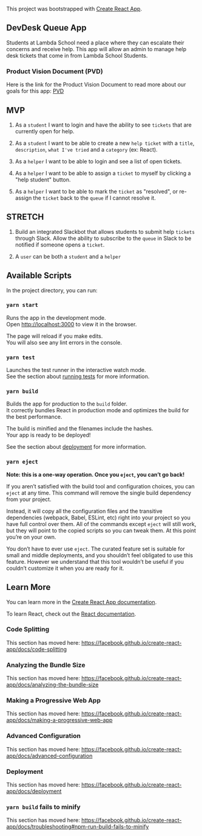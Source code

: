 This project was bootstrapped with [Create React App](https://github.com/facebook/create-react-app).

## DevDesk Queue App
Students at Lambda School need a place where they can escalate their concerns and receive help. This app will allow an admin to manage help desk tickets that come in from Lambda School Students.

### Product Vision Document (PVD)
Here is the link for the Product Vision Document to read more about our goals for this app: [PVD](https://docs.google.com/document/d/1krugO1IBcXsC9sUGfoRJifWSltto1Vq4ZzcJBieuRtc/edit#)

## MVP
1. As a `student` I want to login and have the ability to see `tickets` that are currently open for help.

2. As a `student` I want to be able to create a new `help ticket` with a `title`, `description`, `what I've tried` and a `category` (ex: React).

3. As a `helper` I want to be able to login and see a list of open tickets. 

4. As a `helper` I want to be able to assign a `ticket` to myself by clicking a "help student" button.

4. As a `helper` I want to be able to mark the `ticket` as "resolved", or re-assign the `ticket` back to the `queue` if I cannot resolve it.


## STRETCH
1. Build an integrated Slackbot that allows students to submit help `tickets` through Slack. Allow the ability to subscribe to the `queue` in Slack to be notified if someone opens a `ticket`.

2. A `user` can be both a `student` and a `helper`



## Available Scripts

In the project directory, you can run:

### `yarn start`

Runs the app in the development mode.<br />
Open [http://localhost:3000](http://localhost:3000) to view it in the browser.

The page will reload if you make edits.<br />
You will also see any lint errors in the console.

### `yarn test`

Launches the test runner in the interactive watch mode.<br />
See the section about [running tests](https://facebook.github.io/create-react-app/docs/running-tests) for more information.

### `yarn build`

Builds the app for production to the `build` folder.<br />
It correctly bundles React in production mode and optimizes the build for the best performance.

The build is minified and the filenames include the hashes.<br />
Your app is ready to be deployed!

See the section about [deployment](https://facebook.github.io/create-react-app/docs/deployment) for more information.

### `yarn eject`

**Note: this is a one-way operation. Once you `eject`, you can’t go back!**

If you aren’t satisfied with the build tool and configuration choices, you can `eject` at any time. This command will remove the single build dependency from your project.

Instead, it will copy all the configuration files and the transitive dependencies (webpack, Babel, ESLint, etc) right into your project so you have full control over them. All of the commands except `eject` will still work, but they will point to the copied scripts so you can tweak them. At this point you’re on your own.

You don’t have to ever use `eject`. The curated feature set is suitable for small and middle deployments, and you shouldn’t feel obligated to use this feature. However we understand that this tool wouldn’t be useful if you couldn’t customize it when you are ready for it.

## Learn More

You can learn more in the [Create React App documentation](https://facebook.github.io/create-react-app/docs/getting-started).

To learn React, check out the [React documentation](https://reactjs.org/).

### Code Splitting

This section has moved here: https://facebook.github.io/create-react-app/docs/code-splitting

### Analyzing the Bundle Size

This section has moved here: https://facebook.github.io/create-react-app/docs/analyzing-the-bundle-size

### Making a Progressive Web App

This section has moved here: https://facebook.github.io/create-react-app/docs/making-a-progressive-web-app

### Advanced Configuration

This section has moved here: https://facebook.github.io/create-react-app/docs/advanced-configuration

### Deployment

This section has moved here: https://facebook.github.io/create-react-app/docs/deployment

### `yarn build` fails to minify

This section has moved here: https://facebook.github.io/create-react-app/docs/troubleshooting#npm-run-build-fails-to-minify
